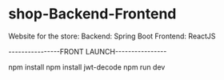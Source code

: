 # shop-Backend-Frontend
Website for the store: 
Backend: Spring Boot 
Frontend: ReactJS

----------------FRONT LAUNCH----------------

npm install
npm install jwt-decode
npm run dev
